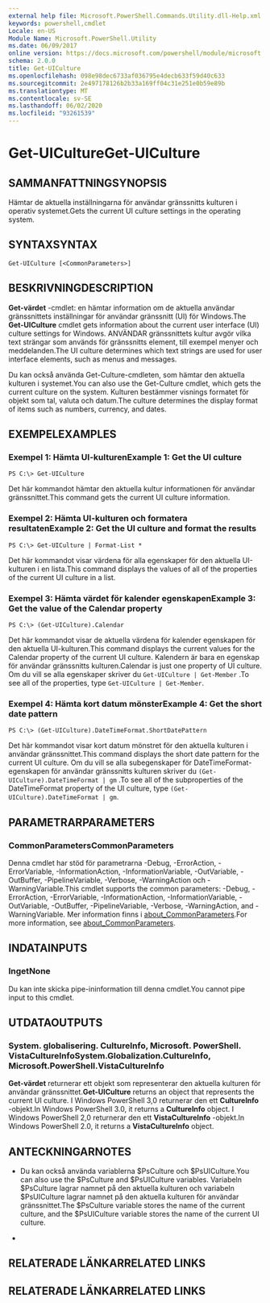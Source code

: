 ```yaml
---
external help file: Microsoft.PowerShell.Commands.Utility.dll-Help.xml
keywords: powershell,cmdlet
Locale: en-US
Module Name: Microsoft.PowerShell.Utility
ms.date: 06/09/2017
online version: https://docs.microsoft.com/powershell/module/microsoft.powershell.utility/get-uiculture?view=powershell-5.1&WT.mc_id=ps-gethelp
schema: 2.0.0
title: Get-UICulture
ms.openlocfilehash: 098e98dec6733af036795e4decb633f59d40c633
ms.sourcegitcommit: 2e497178126b2b33a169ff04c31e251e0b59e89b
ms.translationtype: MT
ms.contentlocale: sv-SE
ms.lasthandoff: 06/02/2020
ms.locfileid: "93261539"
---
```

# <span data-ttu-id="2a696-103">Get-UICulture</span><span class="sxs-lookup"><span data-stu-id="2a696-103">Get-UICulture</span></span>

## <span data-ttu-id="2a696-104">SAMMANFATTNING</span><span class="sxs-lookup"><span data-stu-id="2a696-104">SYNOPSIS</span></span>
<span data-ttu-id="2a696-105">Hämtar de aktuella inställningarna för användar gränssnitts kulturen i operativ systemet.</span><span class="sxs-lookup"><span data-stu-id="2a696-105">Gets the current UI culture settings in the operating system.</span></span>

## <span data-ttu-id="2a696-106">SYNTAX</span><span class="sxs-lookup"><span data-stu-id="2a696-106">SYNTAX</span></span>

```
Get-UICulture [<CommonParameters>]
```

## <span data-ttu-id="2a696-107">BESKRIVNING</span><span class="sxs-lookup"><span data-stu-id="2a696-107">DESCRIPTION</span></span>
<span data-ttu-id="2a696-108">**Get-värdet** -cmdlet: en hämtar information om de aktuella användar gränssnittets inställningar för användar gränssnitt (UI) för Windows.</span><span class="sxs-lookup"><span data-stu-id="2a696-108">The **Get-UICulture** cmdlet gets information about the current user interface (UI) culture settings for Windows.</span></span>
<span data-ttu-id="2a696-109">ANVÄNDAR gränssnittets kultur avgör vilka text strängar som används för gränssnitts element, till exempel menyer och meddelanden.</span><span class="sxs-lookup"><span data-stu-id="2a696-109">The UI culture determines which text strings are used for user interface elements, such as menus and messages.</span></span>

<span data-ttu-id="2a696-110">Du kan också använda Get-Culture-cmdleten, som hämtar den aktuella kulturen i systemet.</span><span class="sxs-lookup"><span data-stu-id="2a696-110">You can also use the Get-Culture cmdlet, which gets the current culture on the system.</span></span>
<span data-ttu-id="2a696-111">Kulturen bestämmer visnings formatet för objekt som tal, valuta och datum.</span><span class="sxs-lookup"><span data-stu-id="2a696-111">The culture determines the display format of items such as numbers, currency, and dates.</span></span>

## <span data-ttu-id="2a696-112">EXEMPEL</span><span class="sxs-lookup"><span data-stu-id="2a696-112">EXAMPLES</span></span>

### <span data-ttu-id="2a696-113">Exempel 1: Hämta UI-kulturen</span><span class="sxs-lookup"><span data-stu-id="2a696-113">Example 1: Get the UI culture</span></span>

```
PS C:\> Get-UICulture
```

<span data-ttu-id="2a696-114">Det här kommandot hämtar den aktuella kultur informationen för användar gränssnittet.</span><span class="sxs-lookup"><span data-stu-id="2a696-114">This command gets the current UI culture information.</span></span>

### <span data-ttu-id="2a696-115">Exempel 2: Hämta UI-kulturen och formatera resultaten</span><span class="sxs-lookup"><span data-stu-id="2a696-115">Example 2: Get the UI culture and format the results</span></span>

```
PS C:\> Get-UICulture | Format-List *
```

<span data-ttu-id="2a696-116">Det här kommandot visar värdena för alla egenskaper för den aktuella UI-kulturen i en lista.</span><span class="sxs-lookup"><span data-stu-id="2a696-116">This command displays the values of all of the properties of the current UI culture in a list.</span></span>

### <span data-ttu-id="2a696-117">Exempel 3: Hämta värdet för kalender egenskapen</span><span class="sxs-lookup"><span data-stu-id="2a696-117">Example 3: Get the value of the Calendar property</span></span>

```
PS C:\> (Get-UICulture).Calendar
```

<span data-ttu-id="2a696-118">Det här kommandot visar de aktuella värdena för kalender egenskapen för den aktuella UI-kulturen.</span><span class="sxs-lookup"><span data-stu-id="2a696-118">This command displays the current values for the Calendar property of the current UI culture.</span></span>
<span data-ttu-id="2a696-119">Kalendern är bara en egenskap för användar gränssnitts kulturen.</span><span class="sxs-lookup"><span data-stu-id="2a696-119">Calendar is just one property of UI culture.</span></span>
<span data-ttu-id="2a696-120">Om du vill se alla egenskaper skriver du `Get-UICulture | Get-Member` .</span><span class="sxs-lookup"><span data-stu-id="2a696-120">To see all of the properties, type `Get-UICulture | Get-Member`.</span></span>

### <span data-ttu-id="2a696-121">Exempel 4: Hämta kort datum mönster</span><span class="sxs-lookup"><span data-stu-id="2a696-121">Example 4: Get the short date pattern</span></span>

```
PS C:\> (Get-UICulture).DateTimeFormat.ShortDatePattern
```

<span data-ttu-id="2a696-122">Det här kommandot visar kort datum mönstret för den aktuella kulturen i användar gränssnittet.</span><span class="sxs-lookup"><span data-stu-id="2a696-122">This command displays the short date pattern for the current UI culture.</span></span>
<span data-ttu-id="2a696-123">Om du vill se alla subegenskaper för DateTimeFormat-egenskapen för användar gränssnitts kulturen skriver du `(Get-UICulture).DateTimeFormat | gm` .</span><span class="sxs-lookup"><span data-stu-id="2a696-123">To see all of the subproperties of the DateTimeFormat property of the UI culture, type `(Get-UICulture).DateTimeFormat | gm`.</span></span>

## <span data-ttu-id="2a696-124">PARAMETRAR</span><span class="sxs-lookup"><span data-stu-id="2a696-124">PARAMETERS</span></span>

### <span data-ttu-id="2a696-125">CommonParameters</span><span class="sxs-lookup"><span data-stu-id="2a696-125">CommonParameters</span></span>
<span data-ttu-id="2a696-126">Denna cmdlet har stöd för parametrarna -Debug, -ErrorAction, -ErrorVariable, -InformationAction, -InformationVariable, -OutVariable, -OutBuffer, -PipelineVariable, -Verbose, -WarningAction och -WarningVariable.</span><span class="sxs-lookup"><span data-stu-id="2a696-126">This cmdlet supports the common parameters: -Debug, -ErrorAction, -ErrorVariable, -InformationAction, -InformationVariable, -OutVariable, -OutBuffer, -PipelineVariable, -Verbose, -WarningAction, and -WarningVariable.</span></span> <span data-ttu-id="2a696-127">Mer information finns i [about_CommonParameters](https://go.microsoft.com/fwlink/?LinkID=113216).</span><span class="sxs-lookup"><span data-stu-id="2a696-127">For more information, see [about_CommonParameters](https://go.microsoft.com/fwlink/?LinkID=113216).</span></span>

## <span data-ttu-id="2a696-128">INDATA</span><span class="sxs-lookup"><span data-stu-id="2a696-128">INPUTS</span></span>

### <span data-ttu-id="2a696-129">Inget</span><span class="sxs-lookup"><span data-stu-id="2a696-129">None</span></span>
<span data-ttu-id="2a696-130">Du kan inte skicka pipe-ininformation till denna cmdlet.</span><span class="sxs-lookup"><span data-stu-id="2a696-130">You cannot pipe input to this cmdlet.</span></span>

## <span data-ttu-id="2a696-131">UTDATA</span><span class="sxs-lookup"><span data-stu-id="2a696-131">OUTPUTS</span></span>

### <span data-ttu-id="2a696-132">System. globalisering. CultureInfo, Microsoft. PowerShell. VistaCultureInfo</span><span class="sxs-lookup"><span data-stu-id="2a696-132">System.Globalization.CultureInfo, Microsoft.PowerShell.VistaCultureInfo</span></span>
<span data-ttu-id="2a696-133">**Get-värdet** returnerar ett objekt som representerar den aktuella kulturen för användar gränssnittet.</span><span class="sxs-lookup"><span data-stu-id="2a696-133">**Get-UICulture** returns an object that represents the current UI culture.</span></span>
<span data-ttu-id="2a696-134">I Windows PowerShell 3,0 returnerar den ett **CultureInfo** -objekt.</span><span class="sxs-lookup"><span data-stu-id="2a696-134">In Windows PowerShell 3.0, it returns a **CultureInfo** object.</span></span>
<span data-ttu-id="2a696-135">I Windows PowerShell 2,0 returnerar den ett **VistaCultureInfo** -objekt.</span><span class="sxs-lookup"><span data-stu-id="2a696-135">In Windows PowerShell 2.0, it returns a **VistaCultureInfo** object.</span></span>

## <span data-ttu-id="2a696-136">ANTECKNINGAR</span><span class="sxs-lookup"><span data-stu-id="2a696-136">NOTES</span></span>

* <span data-ttu-id="2a696-137">Du kan också använda variablerna $PsCulture och $PsUICulture.</span><span class="sxs-lookup"><span data-stu-id="2a696-137">You can also use the $PsCulture and $PsUICulture variables.</span></span> <span data-ttu-id="2a696-138">Variabeln $PsCulture lagrar namnet på den aktuella kulturen och variabeln $PsUICulture lagrar namnet på den aktuella kulturen för användar gränssnittet.</span><span class="sxs-lookup"><span data-stu-id="2a696-138">The $PsCulture variable stores the name of the current culture, and the $PsUICulture variable stores the name of the current UI culture.</span></span>

*

## <span data-ttu-id="2a696-139">RELATERADE LÄNKAR</span><span class="sxs-lookup"><span data-stu-id="2a696-139">RELATED LINKS</span></span>

## <span data-ttu-id="2a696-140">RELATERADE LÄNKAR</span><span class="sxs-lookup"><span data-stu-id="2a696-140">RELATED LINKS</span></span>
